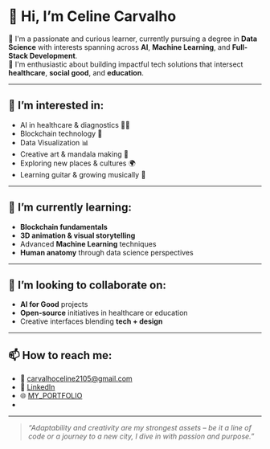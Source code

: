 # 👋 Hi, I’m Celine Carvalho

🌟 I'm a passionate and curious learner, currently pursuing a degree in **Data Science** with interests spanning across **AI**, **Machine Learning**, and **Full-Stack Development**.  
🎯 I'm enthusiastic about building impactful tech solutions that intersect **healthcare**, **social good**, and **education**.

---

## 👀 I’m interested in:
- AI in healthcare & diagnostics 🧠💊  
- Blockchain technology 🔗  
- Data Visualization 📊  
- Creative art & mandala making 🎨  
- Exploring new places & cultures 🌍  
- Learning guitar & growing musically 🎸  

---

## 🌱 I’m currently learning:
- **Blockchain fundamentals**  
- **3D animation & visual storytelling**  
- Advanced **Machine Learning** techniques  
- **Human anatomy** through data science perspectives

---

## 💞️ I’m looking to collaborate on:
- **AI for Good** projects  
- **Open-source** initiatives in healthcare or education  
- Creative interfaces blending **tech + design**

---

## 📫 How to reach me:
- 📧 [carvalhoceline2105@gmail.com](mailto:carvalhoceline2105@gmail.com)  
- 💼 [LinkedIn](https://www.linkedin.com/in/celine-carvalho-1280aa291/)  
- 🌐 [MY_PORTFOLIO](https://celine-carvalho.github.io/MY_PORTFOLIO//)
- 

---

> _“Adaptability and creativity are my strongest assets – be it a line of code or a journey to a new city, I dive in with passion and purpose.”_

<!---
CELINE-CARVALHO/CELINE-CARVALHO is a ✨ special ✨ repository because its `README.md` (this file) appears on your GitHub profile.
You can click the Preview link to take a look at your changes.
--->

